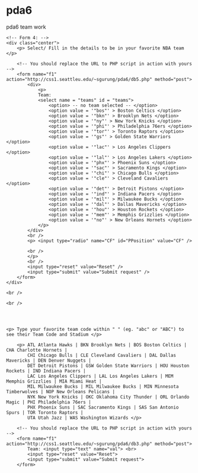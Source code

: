 # pda6
pda6 team work


    <!-- Form 4: -->
    <div class="center">
        <p> Select/ Fill in the details to be in your favorite NBA team </p>

        <!-- You should replace the URL to PHP script in action with yours -->
        <form name="f1" action="http://css1.seattleu.edu/~sgurung/pda6/db5.php" method="post">
            <div>
                <p>
                Team: 
                <select name = "teams" id = "teams">
                    <option> -- no team selected -- </option>
                    <option value = '"bos"' > Boston Celtics </option>
                    <option value = '"bkn"' > Brooklyn Nets </option>
                    <option value = '"ny"' > New York Knicks </option>
                    <option value = '"phi"' > Philadelphia 76ers </option>
                    <option value = '"tor"' > Toronto Raptors </option>
                    <option value = '"gs"' > Golden State Warriors </option>
                    <option value = '"lac"' > Los Angeles Clippers </option>
                    <option value = '"lal"' > Los Angeles Lakers </option>
                    <option value = '"phx"' > Phoenix Suns </option>
                    <option value = '"sac"' > Sacramento Kings </option>
                    <option value = '"chi"' > Chicago Bulls </option>
                    <option value = '"cle"' > Cleveland Cavaliers </option>
                    <option value = '"det"' > Detroit Pistons </option>
                    <option value = '"ind"' > Indiana Pacers </option>
                    <option value = '"mil"' > Milwaukee Bucks </option>
                    <option value = '"dal"' > Dallas Mavericks </option>
                    <option value = '"hou"' > Houston Rockets </option>
                    <option value = '"mem"' > Memphis Grizzlies </option>
                    <option value = '"no"' > New Orleans Hornets </option>
                </p>
            </div>
            <br />
            <p> <input type="radio" name="CF" id="PPosition" value="CF" /> 
            
            <br /> 
            </p>
            <br />
            <input type="reset" value="Reset" />
            <input type="submit" value="Submit request" />
        </form>
    </div>

    <br />

    <br />




    <p> Type your favorite team code within " " (eg. "abc" or "ABC") to see their Team Code and Stadium </p>

        <p> ATL	Atlanta Hawks | BKN	Brooklyn Nets | BOS	Boston Celtics | CHA Charlotte Hornets |
            CHI	Chicago Bulls | CLE	Cleveland Cavaliers | DAL Dallas Mavericks | DEN Denver Nuggets |    
            DET	Detroit Pistons | GSW Golden State Warriors | HOU Houston Rockets | IND	Indiana Pacers |
            LAC	Los Angeles Clippers | LAL Los Angeles Lakers | MEM	Memphis Grizzlies | MIA	Miami Heat | 
            MIL	Milwaukee Bucks | MIL Milwaukee Bucks | MIN	Minnesota Timberwolves | NOP New Orleans Pelicans | 
            NYK	New York Knicks | OKC Oklahoma City Thunder | ORL Orlando Magic | PHI Philadelphia 76ers | 
            PHX	Phoenix Suns | SAC Sacramento Kings | SAS San Antonio Spurs | TOR Toronto Raptors | 
            UTA	Utah Jazz | WAS	Washington Wizards </p> 
    
        <!-- You should replace the URL to PHP script in action with yours -->
        <form name="f1" action="http://css1.seattleu.edu/~sgurung/pda6/db3.php" method="post">
            Team: <input type="text" name="val"> <br>
            <input type="reset" value="Reset">
            <input type="submit" value="Submit request">
        </form>